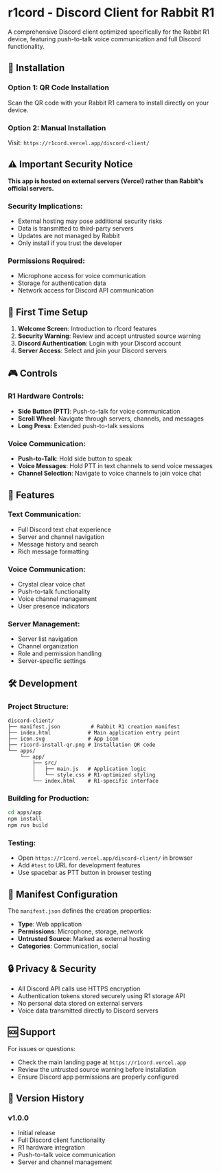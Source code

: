 # r1cord - Discord Client for Rabbit R1

A comprehensive Discord client optimized specifically for the Rabbit R1 device, featuring push-to-talk voice communication and full Discord functionality.

## 🚀 Installation

### Option 1: QR Code Installation
Scan the QR code with your Rabbit R1 camera to install directly on your device.

### Option 2: Manual Installation
Visit: `https://r1cord.vercel.app/discord-client/`

## ⚠️ Important Security Notice

**This app is hosted on external servers (Vercel) rather than Rabbit's official servers.**

### Security Implications:
- External hosting may pose additional security risks
- Data is transmitted to third-party servers
- Updates are not managed by Rabbit
- Only install if you trust the developer

### Permissions Required:
- Microphone access for voice communication
- Storage for authentication data
- Network access for Discord API communication

## 📱 First Time Setup

1. **Welcome Screen**: Introduction to r1cord features
2. **Security Warning**: Review and accept untrusted source warning
3. **Discord Authentication**: Login with your Discord account
4. **Server Access**: Select and join your Discord servers

## 🎮 Controls

### R1 Hardware Controls:
- **Side Button (PTT)**: Push-to-talk for voice communication
- **Scroll Wheel**: Navigate through servers, channels, and messages
- **Long Press**: Extended push-to-talk sessions

### Voice Communication:
- **Push-to-Talk**: Hold side button to speak
- **Voice Messages**: Hold PTT in text channels to send voice messages
- **Channel Selection**: Navigate to voice channels to join voice chat

## 🔧 Features

### Text Communication:
- Full Discord text chat experience
- Server and channel navigation
- Message history and search
- Rich message formatting

### Voice Communication:
- Crystal clear voice chat
- Push-to-talk functionality
- Voice channel management
- User presence indicators

### Server Management:
- Server list navigation
- Channel organization
- Role and permission handling
- Server-specific settings

## 🛠️ Development

### Project Structure:
```
discord-client/
├── manifest.json          # Rabbit R1 creation manifest
├── index.html            # Main application entry point
├── icon.svg              # App icon
├── r1cord-install-qr.png # Installation QR code
└── apps/
    └── app/
        ├── src/
        │   ├── main.js   # Application logic
        │   └── style.css # R1-optimized styling
        └── index.html    # R1-specific interface
```

### Building for Production:
```bash
cd apps/app
npm install
npm run build
```

### Testing:
- Open `https://r1cord.vercel.app/discord-client/` in browser
- Add `#test` to URL for development features
- Use spacebar as PTT button in browser testing

## 📄 Manifest Configuration

The `manifest.json` defines the creation properties:
- **Type**: Web application
- **Permissions**: Microphone, storage, network
- **Untrusted Source**: Marked as external hosting
- **Categories**: Communication, social

## 🔒 Privacy & Security

- All Discord API calls use HTTPS encryption
- Authentication tokens stored securely using R1 storage API
- No personal data stored on external servers
- Voice data transmitted directly to Discord servers

## 🆘 Support

For issues or questions:
- Check the main landing page at `https://r1cord.vercel.app`
- Review the untrusted source warning before installation
- Ensure Discord app permissions are properly configured

## 📝 Version History

### v1.0.0
- Initial release
- Full Discord client functionality
- R1 hardware integration
- Push-to-talk voice communication
- Server and channel management
